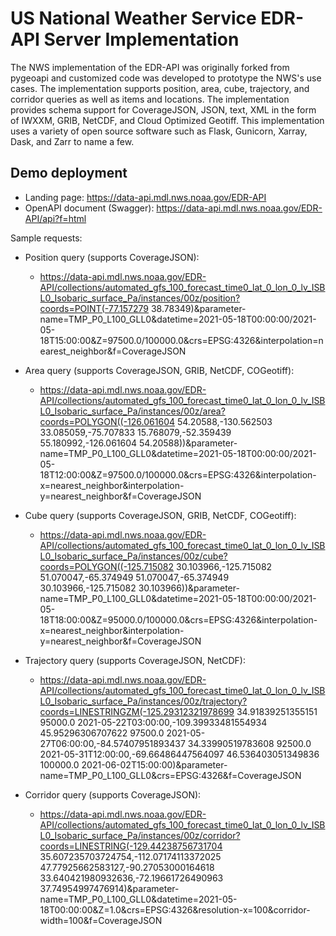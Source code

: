 # US National Weather Service EDR-API Server Implementation

The NWS implementation of the EDR-API was originally forked from pygeoapi and customized code was developed to prototype the NWS's use cases.
The implementation supports position, area, cube, trajectory, and corridor queries as well as items and locations. The implementation provides 
schema support for CoverageJSON, JSON, text, XML in the form of IWXXM, GRIB, NetCDF, and Cloud Optimized Geotiff.
This implementation uses a variety of open source software such as Flask, Gunicorn, Xarray, Dask, and Zarr to name a few.


## Demo deployment

- Landing page: https://data-api.mdl.nws.noaa.gov/EDR-API
- OpenAPI document (Swagger): https://data-api.mdl.nws.noaa.gov/EDR-API/api?f=html


Sample requests:
- Position query (supports CoverageJSON):
  - https://data-api.mdl.nws.noaa.gov/EDR-API/collections/automated_gfs_100_forecast_time0_lat_0_lon_0_lv_ISBL0_Isobaric_surface_Pa/instances/00z/position?coords=POINT(-77.157279 38.78349)&parameter-name=TMP_P0_L100_GLL0&datetime=2021-05-18T00:00:00/2021-05-18T15:00:00&Z=97500.0/100000.0&crs=EPSG:4326&interpolation=nearest_neighbor&f=CoverageJSON

- Area query (supports CoverageJSON, GRIB, NetCDF, COGeotiff):
  - https://data-api.mdl.nws.noaa.gov/EDR-API/collections/automated_gfs_100_forecast_time0_lat_0_lon_0_lv_ISBL0_Isobaric_surface_Pa/instances/00z/area?coords=POLYGON((-126.061604 54.20588,-130.562503 33.085059,-75.707833 15.768079,-52.359439 55.180992,-126.061604 54.20588))&parameter-name=TMP_P0_L100_GLL0&datetime=2021-05-18T00:00:00/2021-05-18T12:00:00&Z=97500.0/100000.0&crs=EPSG:4326&interpolation-x=nearest_neighbor&interpolation-y=nearest_neighbor&f=CoverageJSON

- Cube query (supports CoverageJSON, GRIB, NetCDF, COGeotiff):
  - https://data-api.mdl.nws.noaa.gov/EDR-API/collections/automated_gfs_100_forecast_time0_lat_0_lon_0_lv_ISBL0_Isobaric_surface_Pa/instances/00z/cube?coords=POLYGON((-125.715082 30.103966,-125.715082 51.070047,-65.374949 51.070047,-65.374949 30.103966,-125.715082 30.103966))&parameter-name=TMP_P0_L100_GLL0&datetime=2021-05-18T00:00:00/2021-05-18T18:00:00&Z=95000.0/100000.0&crs=EPSG:4326&interpolation-x=nearest_neighbor&interpolation-y=nearest_neighbor&f=CoverageJSON

- Trajectory query (supports CoverageJSON, NetCDF):
  - https://data-api.mdl.nws.noaa.gov/EDR-API/collections/automated_gfs_100_forecast_time0_lat_0_lon_0_lv_ISBL0_Isobaric_surface_Pa/instances/00z/trajectory?coords=LINESTRINGZM(-125.29312321978699 34.91839251355151 95000.0 2021-05-22T03:00:00,-109.39933481554934 45.95296306707622 97500.0 2021-05-27T06:00:00,-84.57407951893437 34.33990519783608 92500.0 2021-05-31T12:00:00,-69.66486447564097 46.536403051349836 100000.0 2021-06-02T15:00:00)&parameter-name=TMP_P0_L100_GLL0&crs=EPSG:4326&f=CoverageJSON

- Corridor query (supports CoverageJSON):
  - https://data-api.mdl.nws.noaa.gov/EDR-API/collections/automated_gfs_100_forecast_time0_lat_0_lon_0_lv_ISBL0_Isobaric_surface_Pa/instances/00z/corridor?coords=LINESTRING(-129.44238756731704 35.607235703724754,-112.07174113372025 47.77925662583127,-90.27053000164618 33.640421980932636,-72.19661726490963 37.74954997476914)&parameter-name=TMP_P0_L100_GLL0&datetime=2021-05-18T00:00:00&Z=1.0&crs=EPSG:4326&resolution-x=100&corridor-width=100&f=CoverageJSON 



